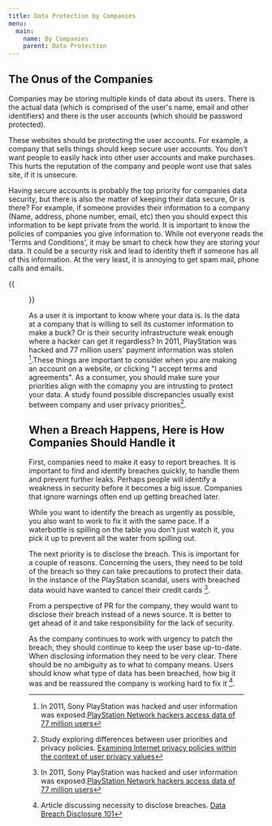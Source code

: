 ```yaml
---
title: Data Protection by Companies
menu:
  main:
    name: By Companies
    parent: Data Protection
---
```


## The Onus of the Companies

Companies may be storing multiple kinds of data about its users. There is the actual data (which is comprised of the user's name, email and other identifiers) and there is the user accounts (which should be password protected).

These websites should be protecting the user accounts. For example, a company that sells things should keep secure user accounts. You don't want people to easily hack into other user accounts and make purchases. This hurts the reputation of the company and people wont use that sales site, if it is unsecure.

Having secure accounts is probably the top priority for companies data security, but there is also the matter of keeping their data secure, Or is there? For example, if someone provides their information to a company (Name, address, phone number, email, etc) then you should expect this information to be kept private from the world. It is important to know the policies of companies you give information to. While not everyone reads the 'Terms and Conditions', it may be smart to check how they are storing your data. It could be a security risk and lead to identity theft if someone has all of this information. At the very least, it is annoying to get spam mail, phone calls and emails.

{{<figure src="https://am23.akamaized.net/tms/cnt/uploads/2012/09/ps3thin_550.jpg" >}}

As a user it is important to know where your data is. Is the data at a company that is willing to sell its customer information to make a buck? Or is their security infrastructure weak enough where a hacker can get it regardless? In 2011, PlayStation was hacked and 77 million users' payment information was stolen [^playstation].These things are important to consider when you are making an account on a website, or clicking "I accept terms and agreements". As a consumer, you should make sure your priorities align with the comapny you are intrusting to protect your data. A study found possible discrepancies usually exist between company and user privacy priorities[^discrepancies].

## When a Breach Happens, Here is How Companies Should Handle it

First, companies need to make it easy to report breaches. It is important to find and identify breaches quickly, to handle them and prevent further leaks. Perhaps people will identify a weakness in security before it becomes a big issue. Companies that ignore warnings often end up getting breached later.

While you want to identify the breach as urgently as possible, you also want to work to fix it with the same pace. If a waterbottle is spilling on the table you don't just watch it, you pick it up to prevent all the water from spilling out.

The next priority is to disclose the breach. This is important for a couple of reasons. Concerning the users, they need to be told of the breach so they can take precautions to protect their data. In the instance of the PlayStation scandal, users with breached data would have wanted to cancel their credit cards [^playstation].

From a perspective of PR for the company, they would want to disclose their breach instead of a news source. It is better to get ahead of it and take responsibility for the lack of security.

As the company continues to work with urgency to patch the breach, they should continue to keep the user base up-to-date. When disclosing information they need to be very clear. There should be no ambiguity as to what to company means. Users should know what type of data has been breached, how big it was and be reassured the company is working hard to fix it [^how-to-succeed].

[^discrepancies]:
    Study exploring differences between user priorities and privacy policies. [Examining Internet privacy policies within the context of user privacy values](https://ieeexplore.ieee.org/abstract/document/1424412)

[^playstation]:
    In 2011, Sony PlayStation was hacked and user information was exposed.[PlayStation Network hackers access data of 77 million users](https://www.theguardian.com/technology/2011/apr/26/playstation-network-hackers-data)

[^how-to-succeed]:
    Article discussing necessity to disclose breaches.
    [Data Breach Disclosure 101](https://www.troyhunt.com/data-breach-disclosure-101-how-to-succeed-after-youve-failed/)

[ps4]: https://am23.akamaized.net/tms/cnt/uploads/2012/09/ps3thin_550.jpg
